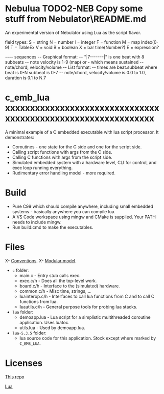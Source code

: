 # Nebulua TODO2-NEB Copy some stuff from Nebulator\README.md

An experimental version of Nebulator using Lua as the script flavor.

field types:
S = string
N = number
I = integer
F = function
M = map index(0-9)
T = TableEx
V = void
B = boolean
X = bar time(Number?)
E = expression?


---- sequences
-- Graphical format:
-- "|7-------|" is one beat with 8 subbeats
-- note velocity is 1-9 (map) or - which means sustained
-- note/chord, velocity/volume
-- List format:
-- times are beat.subbeat where beat is 0-N subbeat is 0-7
-- note/chord, velocity/volume is 0.0 to 1.0, duration is 0.1 to N.7



# c_emb_lua xxxxxxxxxxxxxxxxxxxxxxxxxxxxxxxxxxxxxxxxxxxxxxxxxxxxxxxxxxxxx
A minimal example of a C embedded executable with lua script processor.
It demonstrates:
- Coroutines - one state for the C side and one for the script side.
- Calling script functions with args from the C side.
- Calling C functions with args from the script side.
- Simulated embedded system with a hardware level, CLI for control, and exec loop running everything.
- Rudimentary error handling model - more required.

# Build
- Pure C99 which should compile anywhere, including small embedded systems - basically anywhere you can compile lua.
- A VS Code workspace using mingw and CMake is supplied. Your PATH needs to include mingw.
- Run build.cmd to make the executables.

# Files
X- [Conventions](https://github.com/cepthomas/c_bag_of_tricks/blob/master/CONVENTIONS.md).
X- [Modular model](https://github.com/cepthomas/c_modular).
- `c` folder:
    - main.c - Entry stub calls exec.
    - exec.c/h - Does all the top-level work.
    - board.c/h - Interface to the (simulated) hardware.
    - common.c/h - Misc time, strings, ...
    - luainterop.c/h - Interfaces to call lua functions from C and to call C functions from lua.
    - luautils.c/h - General purpose tools for probing lua stacks.
- `lua` folder:
    - demoapp.lua - Lua script for a simplistic multithreaded coroutine application. Uses luatoc.
    - utils.lua - Used by demoapp.lua.
- `lua-5.3.5` folder:
    - lua source code for this application. Stock except where marked by `C_EMB_LUA`.

# Licenses
[This repo](https://github.com/cepthomas/c-emb-lua/blob/master/LICENSE)

[Lua](https://github.com/cepthomas/c-emb-lua/blob/master/LUA-LICENSE)
